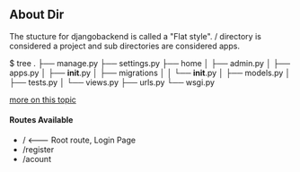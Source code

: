 ## About Dir 
The stucture for djangobackend is called a "Flat style". / directory is considered a project and sub directories are considered apps.

$ tree
.
├── manage.py
├── settings.py
├── home
│   ├── admin.py
│   ├── apps.py
│   ├── __init__.py
│   ├── migrations
│   │   └── __init__.py
│   ├── models.py
│   ├── tests.py
│   └── views.py
├── urls.py
└── wsgi.py


[more on this topic](https://zindilis.com/blog/2017/01/06/django-anatomy-for-single-app.html)
#### Routes Available

- /                       <--- Root route, Login Page
- /register
- /acount
